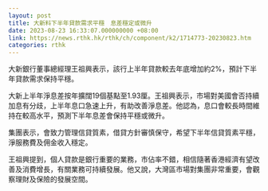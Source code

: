 ```yaml
---
layout: post
title: 大新料下半年貸款需求平穩　息差穩定或微升
date: 2023-08-23 16:33:07.000000000 +08:00
link: https://news.rthk.hk/rthk/ch/component/k2/1714773-20230823.htm
categories: rthk
---
```


大新銀行董事總經理王祖興表示，該行上半年貸款較去年底增加約2%，預計下半年貸款需求保持平穩。

大新上半年淨息差按年擴闊19個基點至1.93厘。王祖興表示，市場對美國會否持續加息有分歧，上半年息口急速上升，有助改善淨息差。他認為，息口會較長時間維持在較高水平，預測下半年息差會保持平穩或微升。

集團表示，會致力管理信貸質素，借貸方針審慎保守，希望下半年信貸質素平穩，淨服務費及佣金收入穩定。

王祖興提到，個人貸款是銀行重要的業務，市佔率不錯，相信隨著香港經濟有望改善及消費增長，有關業務可持續發展。他又說，大灣區市場對集團非常重要，會觀察理財及保險的發展空間。
